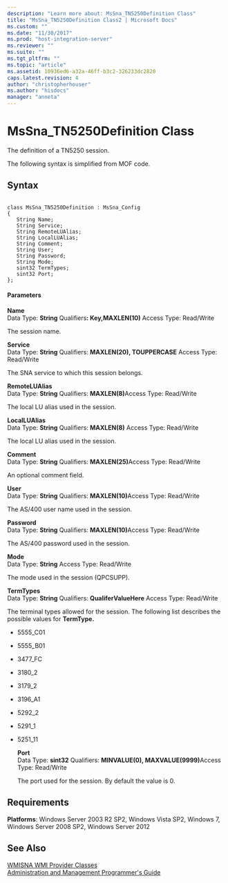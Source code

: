 ```yaml
---
description: "Learn more about: MsSna_TN5250Definition Class"
title: "MsSna_TN5250Definition Class2 | Microsoft Docs"
ms.custom: ""
ms.date: "11/30/2017"
ms.prod: "host-integration-server"
ms.reviewer: ""
ms.suite: ""
ms.tgt_pltfrm: ""
ms.topic: "article"
ms.assetid: 10936ed6-a32a-46ff-b3c2-326233dc2820
caps.latest.revision: 4
author: "christopherhouser"
ms.author: "hisdocs"
manager: "anneta"
---
```

# MsSna_TN5250Definition Class
The definition of a TN5250 session.  
  
 The following syntax is simplified from MOF code.  
  
## Syntax  
  
```  
  
class MsSna_TN5250Definition : MsSna_Config  
{  
   String Name;  
   String Service;  
   String RemoteLUAlias;  
   String LocalLUAlias;  
   String Comment;  
   String User;  
   String Password;  
   String Mode;  
   sint32 TermTypes;  
   sint32 Port;  
};  
```  
  
#### Parameters  
 **Name**  
 Data Type: **String** Qualifiers<strong>: Key,MAXLEN(10)</strong> Access Type: Read/Write  
  
 The session name.  
  
 **Service**  
 Data Type: **String** Qualifiers: **MAXLEN(20), TOUPPERCASE** Access Type: Read/Write  
  
 The SNA service to which this session belongs.  
  
 **RemoteLUAlias**  
 Data Type: **String** Qualifiers: <strong>MAXLEN(8)</strong>Access Type: Read/Write  
  
 The local LU alias used in the session.  
  
 **LocalLUAlias**  
 Data Type: **String** Qualifiers: **MAXLEN(8)** Access Type: Read/Write  
  
 The local LU alias used in the session.  
  
 **Comment**  
 Data Type: **String** Qualifiers: <strong>MAXLEN(25)</strong>Access Type: Read/Write  
  
 An optional comment field.  
  
 **User**  
 Data Type: **String** Qualifiers: <strong>MAXLEN(10)</strong>Access Type: Read/Write  
  
 The AS/400 user name used in the session.  
  
 **Password**  
 Data Type: **String** Qualifiers: <strong>MAXLEN(10)</strong>Access Type: Read/Write  
  
 The AS/400 password used in the session.  
  
 **Mode**  
 Data Type: **String** Access Type: Read/Write  
  
 The mode used in the session (QPCSUPP).  
  
 **TermTypes**  
 Data Type: **String** Qualifiers: **QualiferValueHere** Access Type: Read/Write  
  
 The terminal types allowed for the session. The following list describes the possible values for **TermType.**  
  
- 5555_C01  
  
- 5555_B01  
  
- 3477_FC  
  
- 3180_2  
  
- 3179_2  
  
- 3196_A1  
  
- 5292_2  
  
- 5291_1  
  
- 5251_11  
  
  **Port**  
  Data Type: **sint32** Qualifiers: <strong>MINVALUE(0), MAXVALUE(9999)</strong>Access Type: Read/Write  
  
  The port used for the session. By default the value is 0.  
  
## Requirements  
 **Platforms**: Windows Server 2003 R2 SP2, Windows Vista SP2, Windows 7, Windows Server 2008 SP2, Windows Server 2012  
  
## See Also  
 [WMISNA WMI Provider Classes](../core/wmisna-wmi-provider-classes2.md)   
 [Administration and Management Programmer's Guide](./administration-and-management-programmer-s-guide2.md)

